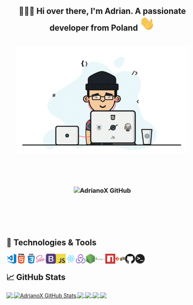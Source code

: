 <!-- ### Hi there 👋  -->
<h2 align='center'> 🙋🏻‍♂️ Hi over there, I'm Adrian. A passionate developer from Poland  <img src="https://raw.githubusercontent.com/ABSphreak/ABSphreak/master/gifs/Hi.gif" width="40px" /> </h2>

<!-- ![image](https://github.com/AdrianoX/AdrianoX/blob/main/dino.gif) -->
<p align='center'>
  <br><img src="https://github.com/AdrianoX/AdrianoX/blob/main/Developer.gif" width="450px"><br><br>

<br>
</p>

<p align='center'>

##
  <h3 align='center'><br><img src="https://i.postimg.cc/Jn1NPgJr/b0de94-927ed1098a704e8d9f87c12412fbd1ba-mv2.png" alt="AdrianoX GitHub"><br><br></h3>
  
  <br>
</p>

<!-- <img src="https://i.postimg.cc/Jn1NPgJr/b0de94-927ed1098a704e8d9f87c12412fbd1ba-mv2.png" alt="AdrianoX GitHub"> -->

<br>

## 🔧 Technologies & Tools
<img align="left" alt="Visual Studio Code" width="26px" src="https://raw.githubusercontent.com/github/explore/80688e429a7d4ef2fca1e82350fe8e3517d3494d/topics/visual-studio-code/visual-studio-code.png" />
<img align="left" alt="HTML5" width="26px" src="https://raw.githubusercontent.com/github/explore/80688e429a7d4ef2fca1e82350fe8e3517d3494d/topics/html/html.png" />
<img align="left" alt="CSS3" width="26px" src="https://raw.githubusercontent.com/github/explore/80688e429a7d4ef2fca1e82350fe8e3517d3494d/topics/css/css.png" />
<img align="left" alt="Sass" width="26px" src="https://raw.githubusercontent.com/github/explore/80688e429a7d4ef2fca1e82350fe8e3517d3494d/topics/sass/sass.png" />
<img align="left" alt="Bootstrap" width="26px" src="https://raw.githubusercontent.com/github/explore/80688e429a7d4ef2fca1e82350fe8e3517d3494d/topics/bootstrap/bootstrap.png" />
<img align="left" alt="JavaScript" width="26px" src="https://raw.githubusercontent.com/github/explore/80688e429a7d4ef2fca1e82350fe8e3517d3494d/topics/javascript/javascript.png" />
<img align="left" alt="React" width="26px" src="https://raw.githubusercontent.com/github/explore/80688e429a7d4ef2fca1e82350fe8e3517d3494d/topics/react/react.png" />
<img align="left" alt="Redux" width="26px" src="https://raw.githubusercontent.com/github/explore/80688e429a7d4ef2fca1e82350fe8e3517d3494d/topics/redux/redux.png" />
<img align="left" alt="Node.js" width="26px" src="https://raw.githubusercontent.com/github/explore/80688e429a7d4ef2fca1e82350fe8e3517d3494d/topics/nodejs/nodejs.png" />
<img align="left" alt="MongoDB" width="26px" src="https://raw.githubusercontent.com/github/explore/80688e429a7d4ef2fca1e82350fe8e3517d3494d/topics/mongodb/mongodb.png" />
<img align="left" alt="NPM" width="26px" src="https://raw.githubusercontent.com/github/explore/80688e429a7d4ef2fca1e82350fe8e3517d3494d/topics/npm/npm.png" />
<img align="left" alt="Git" width="26px" src="https://raw.githubusercontent.com/github/explore/80688e429a7d4ef2fca1e82350fe8e3517d3494d/topics/git/git.png" />
<img align="left" alt="GitHub" width="26px" src="https://raw.githubusercontent.com/github/explore/78df643247d429f6cc873026c0622819ad797942/topics/github/github.png" />
<img align="left" alt="Terminal" width="26px" src="https://raw.githubusercontent.com/github/explore/80688e429a7d4ef2fca1e82350fe8e3517d3494d/topics/terminal/terminal.png" />



<br>

##

## &#x1f4c8; GitHub Stats

<a href="https://github.com/AdrianoX/AdrianoX">
  <img align="center" src="https://github-readme-stats.vercel.app/api/top-langs/?username=AdrianoX&hide=handlebars,html&title_color=ffffff&text_color=c9cacc&icon_color=2bbc8a&bg_color=ffffff" />
</a>

<a href="https://github.com/AdrianoX/AdrianoX">
  <img align="center" src="https://github-readme-stats.vercel.app/api?username=AdrianoX&show_icons=true&line_height=27&count_private=true&title_color=ffffff&text_color=c9cacc&icon_color=2bbc8a&bg_color=1d1f21" alt="AdrianoX GitHub Stats" />
</a>

<a href="https://github.com/AdrianoX/MyDrugs">
  <img align="center" src="https://github-readme-stats.vercel.app/api/pin/?username=AdrianoX&repo=MyDrugs&title_color=ffffff&text_color=c9cacc&icon_color=2bbc8a&bg_color=1d1f21" />
</a>

<a href="https://github.com/AdrianoX/Client-Book-App">
  <img align="center" src="https://github-readme-stats.vercel.app/api/pin/?username=AdrianoX&repo=Client-Book-App&title_color=ffffff&text_color=c9cacc&icon_color=2bbc8a&bg_color=1d1f21" />
</a> 


<a href="https://github.com/AdrianoX/-Administration-panel">
  <img align="center" src="https://github-readme-stats.vercel.app/api/pin/?username=AdrianoX&repo=-Administration-panel&title_color=ffffff&text_color=c9cacc&icon_color=2bbc8a&bg_color=1d1f21" />
</a>   

<a href="https://github.com/AdrianoX/WDP-2006-01-">
  <img align="center" src="https://github-readme-stats.vercel.app/api/pin/?username=AdrianoX&repo=WDP-2006-01-&title_color=ffffff&text_color=c9cacc&icon_color=2bbc8a&bg_color=1d1f21" />
</a> 

<!--
**AdrianoX/AdrianoX** is a ✨ _special_ ✨ repository because its `README.md` (this file) appears on your GitHub profile.

Here are some ideas to get you started:

- 🔭 I’m currently working on ...
- 🌱 I’m currently learning ...
- 👯 I’m looking to collaborate on ...
- 🤔 I’m looking for help with ...
- 💬 Ask me about ...
- 📫 How to reach me: ...
- 😄 Pronouns: ...
- ⚡ Fun fact: ...
-->
<!-- <a href="https://github.com/AdrianoX/AdrianoX">
  <img align="center" src="https://github-readme-stats.vercel.app/api/top-langs/?username=AdrianoX&hide=handlebars,html&title_color=ffffff&text_color=c9cacc&icon_color=2bbc8a&bg_color=1d1f21" />
</a> -->